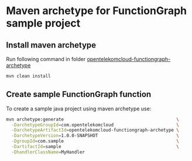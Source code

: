 # Maven archetype for FunctionGraph sample project

## Install maven archetype

Run following command in folder [opentelekomcloud-functiongraph-archetype](/../opentelekomcloud-functiongraph-java/opentelekomcloud-functiongraph-archetype)

```bash
mvn clean install
```

## Create sample FunctionGraph function

To create a sample java project using maven archetype use:

```bash
mvn archetype:generate                                           \
  -DarchetypeGroupId=com.opentelekomcloud                        \
  -DarchetypeArtifactId=opentelekomcloud-functiongraph-archetype \
  -DarchetypeVersion=1.0.0-SNAPSHOT                              \
  -DgroupId=com.sample                                           \
  -DartifactId=sample                                            \
  -DhandlerClassName=MyHandler
```
